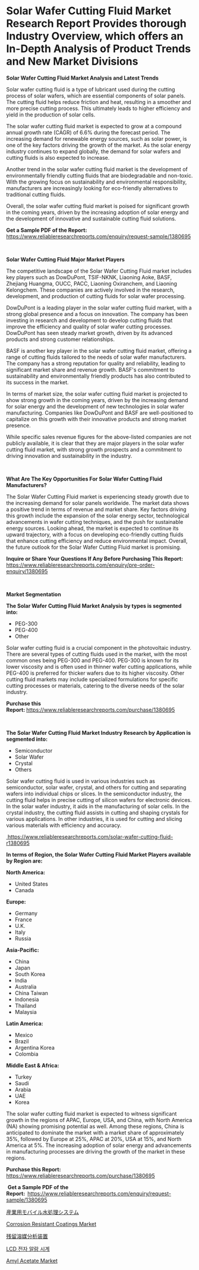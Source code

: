 <p><h1>Solar Wafer Cutting Fluid Market Research Report Provides thorough Industry Overview, which offers an In-Depth Analysis of Product Trends and New Market Divisions</h1></p><p><strong>Solar Wafer Cutting Fluid Market Analysis and Latest Trends</strong></p>
<p><p>Solar wafer cutting fluid is a type of lubricant used during the cutting process of solar wafers, which are essential components of solar panels. The cutting fluid helps reduce friction and heat, resulting in a smoother and more precise cutting process. This ultimately leads to higher efficiency and yield in the production of solar cells.</p><p>The solar wafer cutting fluid market is expected to grow at a compound annual growth rate (CAGR) of 6.6% during the forecast period. The increasing demand for renewable energy sources, such as solar power, is one of the key factors driving the growth of the market. As the solar energy industry continues to expand globally, the demand for solar wafers and cutting fluids is also expected to increase.</p><p>Another trend in the solar wafer cutting fluid market is the development of environmentally friendly cutting fluids that are biodegradable and non-toxic. With the growing focus on sustainability and environmental responsibility, manufacturers are increasingly looking for eco-friendly alternatives to traditional cutting fluids.</p><p>Overall, the solar wafer cutting fluid market is poised for significant growth in the coming years, driven by the increasing adoption of solar energy and the development of innovative and sustainable cutting fluid solutions.</p></p>
<p><strong>Get a Sample PDF of the Report:&nbsp;</strong> <a href="https://www.reliableresearchreports.com/enquiry/request-sample/1380695">https://www.reliableresearchreports.com/enquiry/request-sample/1380695</a></p>
<p>&nbsp;</p>
<p><strong>Solar Wafer Cutting Fluid Major Market Players</strong></p>
<p><p>The competitive landscape of the Solar Wafer Cutting Fluid market includes key players such as DowDuPont, TSIF-NKNK, Liaoning Aoke, BASF, Zhejiang Huangma, OUCC, PACC, Liaoning Oxiranchem, and Liaoning Kelongchem. These companies are actively involved in the research, development, and production of cutting fluids for solar wafer processing.</p><p>DowDuPont is a leading player in the solar wafer cutting fluid market, with a strong global presence and a focus on innovation. The company has been investing in research and development to develop cutting fluids that improve the efficiency and quality of solar wafer cutting processes. DowDuPont has seen steady market growth, driven by its advanced products and strong customer relationships.</p><p>BASF is another key player in the solar wafer cutting fluid market, offering a range of cutting fluids tailored to the needs of solar wafer manufacturers. The company has a strong reputation for quality and reliability, leading to significant market share and revenue growth. BASF's commitment to sustainability and environmentally friendly products has also contributed to its success in the market.</p><p>In terms of market size, the solar wafer cutting fluid market is projected to show strong growth in the coming years, driven by the increasing demand for solar energy and the development of new technologies in solar wafer manufacturing. Companies like DowDuPont and BASF are well-positioned to capitalize on this growth with their innovative products and strong market presence.</p><p>While specific sales revenue figures for the above-listed companies are not publicly available, it is clear that they are major players in the solar wafer cutting fluid market, with strong growth prospects and a commitment to driving innovation and sustainability in the industry.</p></p>
<p>&nbsp;</p>
<p><strong>What Are The Key Opportunities For Solar Wafer Cutting Fluid Manufacturers?</strong></p>
<p><p>The Solar Wafer Cutting Fluid market is experiencing steady growth due to the increasing demand for solar panels worldwide. The market data shows a positive trend in terms of revenue and market share. Key factors driving this growth include the expansion of the solar energy sector, technological advancements in wafer cutting techniques, and the push for sustainable energy sources. Looking ahead, the market is expected to continue its upward trajectory, with a focus on developing eco-friendly cutting fluids that enhance cutting efficiency and reduce environmental impact. Overall, the future outlook for the Solar Wafer Cutting Fluid market is promising.</p></p>
<p><strong>Inquire or Share Your Questions If Any Before Purchasing This Report:</strong> <a href="https://www.reliableresearchreports.com/enquiry/pre-order-enquiry/1380695">https://www.reliableresearchreports.com/enquiry/pre-order-enquiry/1380695</a></p>
<p>&nbsp;</p>
<p><strong>Market Segmentation</strong></p>
<p><strong>The Solar Wafer Cutting Fluid Market Analysis by types is segmented into:</strong></p>
<p><ul><li>PEG-300</li><li>PEG-400</li><li>Other</li></ul></p>
<p><p>Solar wafer cutting fluid is a crucial component in the photovoltaic industry. There are several types of cutting fluids used in the market, with the most common ones being PEG-300 and PEG-400. PEG-300 is known for its lower viscosity and is often used in thinner wafer cutting applications, while PEG-400 is preferred for thicker wafers due to its higher viscosity. Other cutting fluid markets may include specialized formulations for specific cutting processes or materials, catering to the diverse needs of the solar industry.</p></p>
<p><strong>Purchase this Report:&nbsp;</strong><a href="https://www.reliableresearchreports.com/purchase/1380695">https://www.reliableresearchreports.com/purchase/1380695</a></p>
<p>&nbsp;</p>
<p><strong>The Solar Wafer Cutting Fluid Market Industry Research by Application is segmented into:</strong></p>
<p><ul><li>Semiconductor</li><li>Solar Wafer</li><li>Crystal</li><li>Others</li></ul></p>
<p><p>Solar wafer cutting fluid is used in various industries such as semiconductor, solar wafer, crystal, and others for cutting and separating wafers into individual chips or slices. In the semiconductor industry, the cutting fluid helps in precise cutting of silicon wafers for electronic devices. In the solar wafer industry, it aids in the manufacturing of solar cells. In the crystal industry, the cutting fluid assists in cutting and shaping crystals for various applications. In other industries, it is used for cutting and slicing various materials with efficiency and accuracy.</p></p>
<p><a href="https://www.reliableresearchreports.com/solar-wafer-cutting-fluid-r1380695">&nbsp;https://www.reliableresearchreports.com/solar-wafer-cutting-fluid-r1380695</a></p>
<p><strong>In terms of Region, the Solar Wafer Cutting Fluid Market Players available by Region are:</strong></p>
<p>
    <p> <strong> North America: </strong>
        <ul>
            <li>United States</li>
            <li>Canada</li>
        </ul>
        </p> 
    <p> <strong> Europe: </strong>
        <ul>
            <li>Germany</li>
            <li>France</li>
            <li>U.K.</li>
            <li>Italy</li>
            <li>Russia</li>
        </ul>
        </p> 
    <p> <strong> Asia-Pacific: </strong>
        <ul>
            <li>China</li>
            <li>Japan</li>
            <li>South Korea</li>
            <li>India</li>
            <li>Australia</li>
            <li>China Taiwan</li>
            <li>Indonesia</li>
            <li>Thailand</li>
            <li>Malaysia</li>
        </ul>
        </p> 
    <p> <strong> Latin America: </strong>
        <ul>
            <li>Mexico</li>
            <li>Brazil</li>
            <li>Argentina Korea</li>
            <li>Colombia</li>
        </ul>
        </p> 
    <p> <strong> Middle East & Africa: </strong>
        <ul>
            <li>Turkey</li>
            <li>Saudi</li>
            <li>Arabia</li>
            <li>UAE</li>
            <li>Korea</li>
        </ul>
    </p>
    </p>
<p><p>The solar wafer cutting fluid market is expected to witness significant growth in the regions of APAC, Europe, USA, and China, with North America (NA) showing promising potential as well. Among these regions, China is anticipated to dominate the market with a market share of approximately 35%, followed by Europe at 25%, APAC at 20%, USA at 15%, and North America at 5%. The increasing adoption of solar energy and advancements in manufacturing processes are driving the growth of the market in these regions.</p></p>
<p><strong>Purchase this Report: </strong><a href="https://www.reliableresearchreports.com/purchase/1380695">https://www.reliableresearchreports.com/purchase/1380695</a></p>
<p>&nbsp;<strong>Get a Sample PDF of the Report:&nbsp;&nbsp;</strong><a href="https://www.reliableresearchreports.com/enquiry/request-sample/1380695">https://www.reliableresearchreports.com/enquiry/request-sample/1380695</a></p>
<p><strong></strong></p>
<p><p><a href="https://github.com/LuzHills1972/Market-Research-Report-List-1/blob/main/3888391135754.md">産業用モバイル水処理システム</a></p><p><a href="https://github.com/RickHolmes3/Market-Research-Report-List-5/blob/main/corrosion-resistant-coatings-market.md">Corrosion Resistant Coatings Market</a></p><p><a href="https://github.com/oafhukehf4709715/Market-Research-Report-List-2/blob/main/4785922135755.md">残留溶媒分析装置</a></p><p><a href="https://github.com/kvbohdfy111/Market-Research-Report-List-1/blob/main/8228040141248.md">LCD 전자 알람 시계</a></p><p><a href="https://github.com/Krish2023na/Market-Research-Report-List-5/blob/main/amyl-acetate-market.md">Amyl Acetate Market</a></p></p>